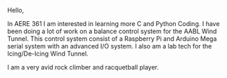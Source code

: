 Hello,

In AERE 361 I am interested in learning more C and Python Coding.
I have been doing a lot of work on a balance control system for the AABL Wind Tunnel. This control system consist of a Raspberry Pi and Arduino Mega serial system with an advanced I/O system. I also am a lab tech for the Icing/De-Icing Wind Tunnel.

I am a very avid rock climber and racquetball player.


<!--
**johnhilker/johnhilker** is a ✨ _special_ ✨ repository because its `README.md` (this file) appears on your GitHub profile.

Here are some ideas to get you started:

- 🔭 I’m currently working on ...
- 🌱 I’m currently learning ...
- 👯 I’m looking to collaborate on ...
- 🤔 I’m looking for help with ...
- 💬 Ask me about ...
- 📫 How to reach me: ...
- 😄 Pronouns: ...
- ⚡ Fun fact: ...
-->
